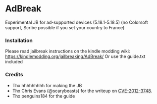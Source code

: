 # AdBreak
Experimental JB for ad-supported devices (5.18.1-5.18.5) (no Colorsoft support, Scribe possible if you set your country to France)
### Installation
Please read jailbreak instructions on the kindle modding wiki: https://kindlemodding.org/jailbreaking/AdBreak/
Or use the guide.txt included 
### Credits
* Thx hhhhhhhhh for making the JB
* Thx Chris Evans (@scarybeasts) for the writeup on [CVE-2012-3748](https://scarybeastsecurity.blogspot.com/2017/05/ode-to-use-after-free-one-vulnerable.html).
* Thx penguins184 for the guide 
